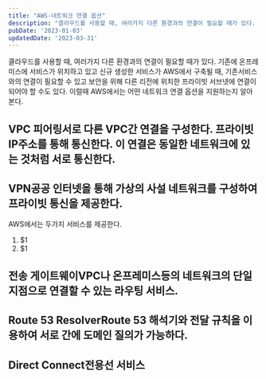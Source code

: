 ```yaml
---
title: "AWS-네트워크 연결 옵션"
description: "클라우드를 사용할 때, 여러가지 다른 환경과의 연결이 필요할 때가 있다. 기존에 온프레미스에 서비스가 위치하고 있고 신규 생성한 서비스가 AWS에서 구축될 때, 기존서비스와의 연결이 필요할 수 있고 보안을 위해 다른 리전에 위치한 프라이빗 서브넷에 연결이 되어야 할 수도 있다. 이럴때..."
pubDate: '2023-01-03'
updatedDate: '2023-03-31'
---
```


클라우드를 사용할 때, 여러가지 다른 환경과의 연결이 필요할 때가 있다. 기존에 온프레미스에 서비스가 위치하고 있고 신규 생성한 서비스가 AWS에서 구축될 때, 기존서비스와의 연결이 필요할 수 있고 보안을 위해 다른 리전에 위치한 프라이빗 서브넷에 연결이 되어야 할 수도 있다. 이럴때 AWS에서는 어떤 네트워크 연결 옵션을 지원하는지 알아본다.
## VPC 피어링서로 다른 VPC간 연결을 구성한다. 프라이빗 IP주소를 통해 통신한다. 이 연결은 동일한 네트워크에 있는 것처럼 서로 통신한다.
## VPN공공 인터넷을 통해 가상의 사설 네트워크를 구성하여 프라이빗 통신을 제공한다.
AWS에서는 두가지 서비스를 제공한다.
1. $1
2. $1
## 전송 게이트웨이VPC나 온프레미스등의 네트워크의 단일 지점으로 연결할 수 있는 라우팅 서비스.
## Route 53 ResolverRoute 53 해석기와 전달 규칙을 이용하여 서로 간에 도메인 질의가 가능하다.
## Direct Connect전용선 서비스